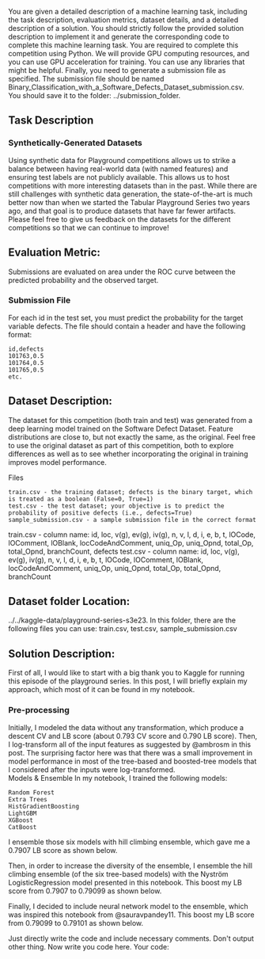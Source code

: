You are given a detailed description of a machine learning task, including the task description, evaluation metrics, dataset details, and a detailed description of a solution.
You should strictly follow the provided solution description to implement it and generate the corresponding code to complete this machine learning task.
You are required to complete this competition using Python. We will provide GPU computing resources, and you can use GPU acceleration for training.
You can use any libraries that might be helpful.
Finally, you need to generate a submission file as specified. The submission file should be named Binary_Classification_with_a_Software_Defects_Dataset_submission.csv. You should save it to the folder: ../submission_folder.

## Task Description
### Synthetically-Generated Datasets
Using synthetic data for Playground competitions allows us to strike a balance between having real-world data (with named features) and ensuring test labels are not publicly available. This allows us to host competitions with more interesting datasets than in the past. While there are still challenges with synthetic data generation, the state-of-the-art is much better now than when we started the Tabular Playground Series two years ago, and that goal is to produce datasets that have far fewer artifacts. Please feel free to give us feedback on the datasets for the different competitions so that we can continue to improve!

##  Evaluation Metric:
Submissions are evaluated on area under the ROC curve between the predicted probability and the observed target.

### Submission File
For each id in the test set, you must predict the probability for the target variable defects. The file should contain a header and have the following format:

    id,defects
    101763,0.5
    101764,0.5
    101765,0.5
    etc.


##  Dataset Description:
The dataset for this competition (both train and test) was generated from a deep learning model trained on the Software Defect Dataset. Feature distributions are close to, but not exactly the same, as the original. Feel free to use the original dataset as part of this competition, both to explore differences as well as to see whether incorporating the original in training improves model performance.

Files

    train.csv - the training dataset; defects is the binary target, which is treated as a boolean (False=0, True=1)
    test.csv - the test dataset; your objective is to predict the probability of positive defects (i.e., defects=True)
    sample_submission.csv - a sample submission file in the correct format

train.csv - column name: id, loc, v(g), ev(g), iv(g), n, v, l, d, i, e, b, t, lOCode, lOComment, lOBlank, locCodeAndComment, uniq_Op, uniq_Opnd, total_Op, total_Opnd, branchCount, defects
test.csv - column name: id, loc, v(g), ev(g), iv(g), n, v, l, d, i, e, b, t, lOCode, lOComment, lOBlank, locCodeAndComment, uniq_Op, uniq_Opnd, total_Op, total_Opnd, branchCount


## Dataset folder Location: 
../../kaggle-data/playground-series-s3e23. In this folder, there are the following files you can use: train.csv, test.csv, sample_submission.csv

## Solution Description:
First of all, I would like to start with a big thank you to Kaggle for running this episode of the playground series. In this post, I will briefly explain my approach, which most of it can be found in my notebook.
### Pre-processing
Initially, I modeled the data without any transformation, which produce a descent CV and LB score (about 0.793 CV score and 0.790 LB score). Then, I log-transform all of the input features as suggested by @ambrosm in this post. The surprising factor here was that there was a small improvement in model performance in most of the tree-based and boosted-tree models that I considered after the inputs were log-transformed.  
Models & Ensemble
In my notebook, I trained the following models:

    Random Forest
    Extra Trees 
    HistGradientBoosting
    LightGBM
    XGBoost
    CatBoost

I ensemble those six models with hill climbing ensemble, which gave me a 0.7907 LB score as shown below.

Then, in order to increase the diversity of the ensemble, I ensemble the hill climbing ensemble (of the six tree-based models) with the Nyström LogisticRegression model presented in this notebook. This boost my LB score from 0.7907 to 0.79099 as shown below.

Finally, I decided to include neural network model to the ensemble, which was inspired this notebook from @sauravpandey11. This boost my LB score from 0.79099 to 0.79101 as shown below.

Just directly write the code and include necessary comments. Don't output other thing. Now write you code here. 
Your code: